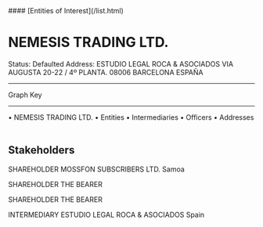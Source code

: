 <link rel="stylesheet" type="text/css" href="../../assets/style.css">
#### [Entities of Interest](/list.html)

<style>
body{background-image:url("http://eoi-graphs.s3-website-eu-west-1.amazonaws.com/NEMESIS_TRADING_LTD..png");background-repeat: no-repeat;background-size: contain;}
.markdown>p>span{background-color: white;}
</style>

# NEMESIS TRADING LTD.
<span>Status: Defaulted
Address: ESTUDIO LEGAL ROCA & ASOCIADOS VIA AUGUSTA 20-22 / 4º PLANTA. 08006 BARCELONA  ESPAÑA
</span>

---



<div class="legend">
Graph Key
<hr>
<span class="focus">• NEMESIS TRADING LTD.</span>
<span class="entity">• Entities</span>
<span class="intermediary">• Intermediaries</span>
<span class="officer">• Officers</span>
<span class="address">• Addresses</span>
</div><br>


## Stakeholders
<span>SHAREHOLDER
MOSSFON SUBSCRIBERS LTD.
Samoa
</span>

<span>SHAREHOLDER
THE BEARER
</span>

<span>SHAREHOLDER
THE BEARER
</span>

<span>INTERMEDIARY
ESTUDIO LEGAL ROCA & ASOCIADOS
Spain
</span>


